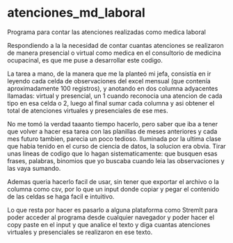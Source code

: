 # atenciones_md_laboral
Programa para contar las atenciones realizadas como medica laboral

Respondiendo a la la necesidad de contar cuantas atenciones se realizaron de manera presencial o virtual como medica en el consultorio de medicina ocupacinal, es que me puse a desarrollar este codigo.

La tarea a mano, de la manera que me la planteó mi jefa, consistía en ir leyendo cada celda de observaciones del excel mensual (que contenía aproximadamente 100 registros), y anotando en dos columna adyacentes llamadas: virtual y presencial, un 1 cuando reconocia una atencion de cada tipo en esa celda o 2, luego al final sumar cada columna y asi obtener el total de atenciones virtuales y presenciales de ese mes.

No me tomó la verdad taaanto tiempo hacerlo, pero saber que iba a tener que volver a hacer esa tarea con las planillas de meses anteriores y cada mes futuro tambien, parecia un poco tedioso. Iluminada por la ultima clase que habia tenido en el curso de ciencia de datos, la solucion era obvia. Tirar unas lineas de codigo que lo hagan sistematicamente: que busquen esas frases, palabras, binomios que yo buscaba cuando leia las observaciones y las vaya sumando. 

Ademas queria hacerlo facil de usar, sin tener que exportar el archivo o la columna como csv, por lo que un input donde copiar y pegar el contenido de las celdas se haga facil e intuitivo. 

Lo que resta por hacer es pasarlo a alguna plataforma como StremIt para poder acceder al programa desde cualquier navegador y poder hacer el copy paste en el input y que analice el texto y diga cuantas atenciones virtuales y presenciales se realizaron en ese texto.

